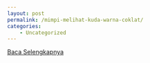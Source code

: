 ```yaml
---
layout: post
permalink: /mimpi-melihat-kuda-warna-coklat/
categories:
    - Uncategorized
---
```


[Baca Selengkapnya](/10)